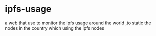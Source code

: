 # ipfs-usage
a web that use to monitor the ipfs usage around the world ,to static the nodes in the country which using the ipfs nodes
